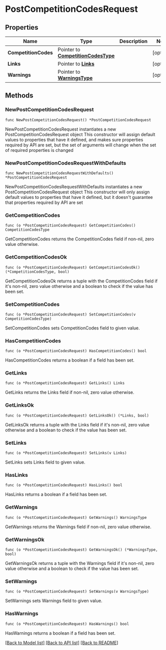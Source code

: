 # PostCompetitionCodesRequest

## Properties

Name | Type | Description | Notes
------------ | ------------- | ------------- | -------------
**CompetitionCodes** | Pointer to [**CompetitionCodesType**](CompetitionCodesType.md) |  | [optional] 
**Links** | Pointer to [**Links**](Links.md) |  | [optional] 
**Warnings** | Pointer to [**WarningsType**](WarningsType.md) |  | [optional] 

## Methods

### NewPostCompetitionCodesRequest

`func NewPostCompetitionCodesRequest() *PostCompetitionCodesRequest`

NewPostCompetitionCodesRequest instantiates a new PostCompetitionCodesRequest object
This constructor will assign default values to properties that have it defined,
and makes sure properties required by API are set, but the set of arguments
will change when the set of required properties is changed

### NewPostCompetitionCodesRequestWithDefaults

`func NewPostCompetitionCodesRequestWithDefaults() *PostCompetitionCodesRequest`

NewPostCompetitionCodesRequestWithDefaults instantiates a new PostCompetitionCodesRequest object
This constructor will only assign default values to properties that have it defined,
but it doesn't guarantee that properties required by API are set

### GetCompetitionCodes

`func (o *PostCompetitionCodesRequest) GetCompetitionCodes() CompetitionCodesType`

GetCompetitionCodes returns the CompetitionCodes field if non-nil, zero value otherwise.

### GetCompetitionCodesOk

`func (o *PostCompetitionCodesRequest) GetCompetitionCodesOk() (*CompetitionCodesType, bool)`

GetCompetitionCodesOk returns a tuple with the CompetitionCodes field if it's non-nil, zero value otherwise
and a boolean to check if the value has been set.

### SetCompetitionCodes

`func (o *PostCompetitionCodesRequest) SetCompetitionCodes(v CompetitionCodesType)`

SetCompetitionCodes sets CompetitionCodes field to given value.

### HasCompetitionCodes

`func (o *PostCompetitionCodesRequest) HasCompetitionCodes() bool`

HasCompetitionCodes returns a boolean if a field has been set.

### GetLinks

`func (o *PostCompetitionCodesRequest) GetLinks() Links`

GetLinks returns the Links field if non-nil, zero value otherwise.

### GetLinksOk

`func (o *PostCompetitionCodesRequest) GetLinksOk() (*Links, bool)`

GetLinksOk returns a tuple with the Links field if it's non-nil, zero value otherwise
and a boolean to check if the value has been set.

### SetLinks

`func (o *PostCompetitionCodesRequest) SetLinks(v Links)`

SetLinks sets Links field to given value.

### HasLinks

`func (o *PostCompetitionCodesRequest) HasLinks() bool`

HasLinks returns a boolean if a field has been set.

### GetWarnings

`func (o *PostCompetitionCodesRequest) GetWarnings() WarningsType`

GetWarnings returns the Warnings field if non-nil, zero value otherwise.

### GetWarningsOk

`func (o *PostCompetitionCodesRequest) GetWarningsOk() (*WarningsType, bool)`

GetWarningsOk returns a tuple with the Warnings field if it's non-nil, zero value otherwise
and a boolean to check if the value has been set.

### SetWarnings

`func (o *PostCompetitionCodesRequest) SetWarnings(v WarningsType)`

SetWarnings sets Warnings field to given value.

### HasWarnings

`func (o *PostCompetitionCodesRequest) HasWarnings() bool`

HasWarnings returns a boolean if a field has been set.


[[Back to Model list]](../README.md#documentation-for-models) [[Back to API list]](../README.md#documentation-for-api-endpoints) [[Back to README]](../README.md)


